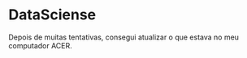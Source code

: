 # DataSciense

Depois de muitas tentativas, consegui atualizar o que estava no meu computador ACER.
